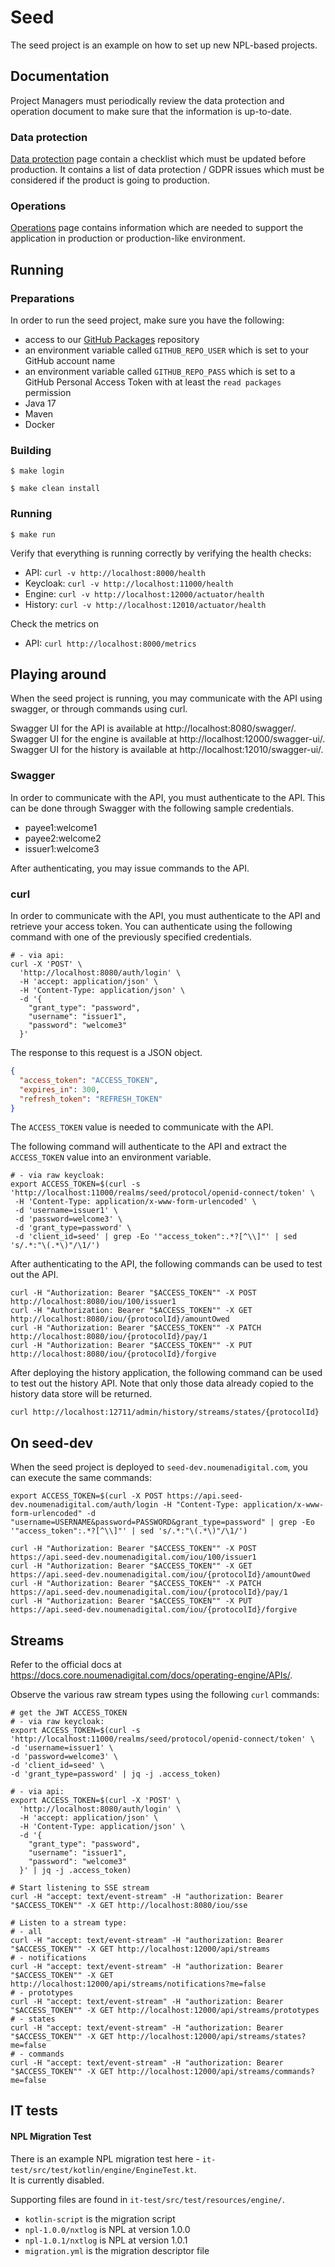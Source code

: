 # Seed

The seed project is an example on how to set up new NPL-based projects.

## Documentation

Project Managers must periodically review the data protection and operation document to make sure that the information
is up-to-date.

### Data protection

[Data protection](DATA_PROTECTION.md) page contain a checklist which must be updated before production. It contains a
list of data protection / GDPR issues which must be considered if the product is going to production.

### Operations

[Operations](OPERATIONS.md) page contains information which are needed to support the application in production or
production-like environment.

## Running

### Preparations

In order to run the seed project, make sure you have the following:

* access to our [GitHub Packages](https://github.com/noumenadigital/packages) repository
* an environment variable called `GITHUB_REPO_USER` which is set to your GitHub account name
* an environment variable called `GITHUB_REPO_PASS` which is set to a GitHub Personal Access Token with at least
  the `read packages` permission
* Java 17
* Maven
* Docker

### Building

```shell
$ make login  
```

```shell
$ make clean install  
```

### Running

```shell
$ make run
```

Verify that everything is running correctly by verifying the health checks:

* API: `curl -v http://localhost:8000/health`
* Keycloak: `curl -v http://localhost:11000/health`
* Engine: `curl -v http://localhost:12000/actuator/health`
* History: `curl -v http://localhost:12010/actuator/health`

Check the metrics on

* API: `curl http://localhost:8000/metrics`

## Playing around

When the seed project is running, you may communicate with the API using swagger, or through commands using curl.

Swagger UI for the API is available at http://localhost:8080/swagger/.
Swagger UI for the engine is available at http://localhost:12000/swagger-ui/.
Swagger UI for the history is available at http://localhost:12010/swagger-ui/.

### Swagger

In order to communicate with the API, you must authenticate to the API. This can be done through Swagger with the
following sample credentials.

* payee1:welcome1
* payee2:welcome2
* issuer1:welcome3

After authenticating, you may issue commands to the API.

### curl

In order to communicate with the API, you must authenticate to the API and retrieve your access token. You can
authenticate using the following command with one of the previously specified credentials.

```shell
# - via api:
curl -X 'POST' \
  'http://localhost:8080/auth/login' \
  -H 'accept: application/json' \
  -H 'Content-Type: application/json' \
  -d '{
    "grant_type": "password",
    "username": "issuer1",
    "password": "welcome3"
  }'
````

The response to this request is a JSON object.

```json
{
  "access_token": "ACCESS_TOKEN",
  "expires_in": 300,
  "refresh_token": "REFRESH_TOKEN"
}
```

The `ACCESS_TOKEN` value is needed to communicate with the API.

The following command will authenticate to the API and extract the `ACCESS_TOKEN` value into an environment variable.

```shell
# - via raw keycloak:
export ACCESS_TOKEN=$(curl -s 'http://localhost:11000/realms/seed/protocol/openid-connect/token' \
 -H 'Content-Type: application/x-www-form-urlencoded' \
 -d 'username=issuer1' \
 -d 'password=welcome3' \
 -d 'grant_type=password' \
 -d 'client_id=seed' | grep -Eo '"access_token":.*?[^\\]"' | sed 's/.*:"\(.*\)"/\1/')
```

After authenticating to the API, the following commands can be used to test out the API.

```shell
curl -H "Authorization: Bearer "$ACCESS_TOKEN"" -X POST  http://localhost:8080/iou/100/issuer1
curl -H "Authorization: Bearer "$ACCESS_TOKEN"" -X GET   http://localhost:8080/iou/{protocolId}/amountOwed
curl -H "Authorization: Bearer "$ACCESS_TOKEN"" -X PATCH http://localhost:8080/iou/{protocolId}/pay/1
curl -H "Authorization: Bearer "$ACCESS_TOKEN"" -X PUT   http://localhost:8080/iou/{protocolId}/forgive
```

After deploying the history application, the following command can be used to test out the history API. Note that only
those data already copied to the history data store will be returned.

```shell
curl http://localhost:12711/admin/history/streams/states/{protocolId}
```

## On seed-dev

When the seed project is deployed to `seed-dev.noumenadigital.com`, you can execute the same commands:

```shell
export ACCESS_TOKEN=$(curl -X POST https://api.seed-dev.noumenadigital.com/auth/login -H "Content-Type: application/x-www-form-urlencoded" -d "username=USERNAME&password=PASSWORD&grant_type=password" | grep -Eo '"access_token":.*?[^\\]"' | sed 's/.*:"\(.*\)"/\1/')
```

```shell
curl -H "Authorization: Bearer "$ACCESS_TOKEN"" -X POST  https://api.seed-dev.noumenadigital.com/iou/100/issuer1
curl -H "Authorization: Bearer "$ACCESS_TOKEN"" -X GET   https://api.seed-dev.noumenadigital.com/iou/{protocolId}/amountOwed
curl -H "Authorization: Bearer "$ACCESS_TOKEN"" -X PATCH https://api.seed-dev.noumenadigital.com/iou/{protocolId}/pay/1
curl -H "Authorization: Bearer "$ACCESS_TOKEN"" -X PUT   https://api.seed-dev.noumenadigital.com/iou/{protocolId}/forgive                                                  
```

## Streams

Refer to the official docs at https://docs.core.noumenadigital.com/docs/operating-engine/APIs/.

Observe the various raw stream types using the following `curl` commands:

```shell
# get the JWT ACCESS_TOKEN
# - via raw keycloak:
export ACCESS_TOKEN=$(curl -s 'http://localhost:11000/realms/seed/protocol/openid-connect/token' \
-d 'username=issuer1' \
-d 'password=welcome3' \
-d 'client_id=seed' \
-d 'grant_type=password' | jq -j .access_token)

# - via api:
export ACCESS_TOKEN=$(curl -X 'POST' \
  'http://localhost:8080/auth/login' \
  -H 'accept: application/json' \
  -H 'Content-Type: application/json' \
  -d '{
    "grant_type": "password",
    "username": "issuer1",
    "password": "welcome3"
  }' | jq -j .access_token)

# Start listening to SSE stream
curl -H "accept: text/event-stream" -H "authorization: Bearer "$ACCESS_TOKEN"" -X GET http://localhost:8080/iou/sse

# Listen to a stream type:
# - all
curl -H "accept: text/event-stream" -H "authorization: Bearer "$ACCESS_TOKEN"" -X GET http://localhost:12000/api/streams
# - notifications
curl -H "accept: text/event-stream" -H "authorization: Bearer "$ACCESS_TOKEN"" -X GET http://localhost:12000/api/streams/notifications?me=false
# - prototypes
curl -H "accept: text/event-stream" -H "authorization: Bearer "$ACCESS_TOKEN"" -X GET http://localhost:12000/api/streams/prototypes
# - states
curl -H "accept: text/event-stream" -H "authorization: Bearer "$ACCESS_TOKEN"" -X GET http://localhost:12000/api/streams/states?me=false
# - commands
curl -H "accept: text/event-stream" -H "authorization: Bearer "$ACCESS_TOKEN"" -X GET http://localhost:12000/api/streams/commands?me=false
```

## IT tests
#### NPL Migration Test

There is an example NPL migration test here - `it-test/src/test/kotlin/engine/EngineTest.kt`.  
It is currently disabled.

Supporting files are found in `it-test/src/test/resources/engine/`.
- `kotlin-script` is the migration script
- `npl-1.0.0/nxtlog` is NPL at version 1.0.0
- `npl-1.0.1/nxtlog` is NPL at version 1.0.1
- `migration.yml` is the migration descriptor file
